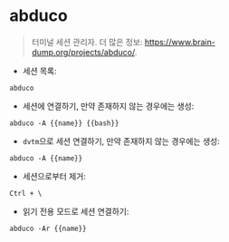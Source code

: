 # abduco

> 터미널 세션 관리자.
> 더 많은 정보: <https://www.brain-dump.org/projects/abduco/>.

- 세션 목록:

`abduco`

- 세션에 연결하기, 만약 존재하지 않는 경우에는 생성:

`abduco -A {{name}} {{bash}}`

- `dvtm`으로 세션 연결하기, 만약 존재하지 않는 경우에는 생성:

`abduco -A {{name}}`

- 세션으로부터 제거:

`Ctrl + \`

- 읽기 전용 모드로 세션 연결하기:

`abduco -Ar {{name}}`
